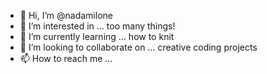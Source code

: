- 👋 Hi, I’m @nadamilone
- 👀 I’m interested in ... too many things!
- 🌱 I’m currently learning ... how to knit
- 💞️ I’m looking to collaborate on ... creative coding projects
- 📫 How to reach me ... 

<!---
nadamilone/nadamilone is a ✨ special ✨ repository because its `README.md` (this file) appears on your GitHub profile.
You can click the Preview link to take a look at your changes.
--->
